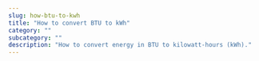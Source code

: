 ```yaml
---
slug: how-btu-to-kwh
title: "How to convert BTU to kWh"
category: ""
subcategory: ""
description: "How to convert energy in BTU to kilowatt-hours (kWh)."
---
```


